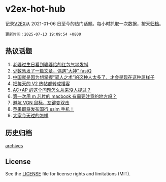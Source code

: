 # v2ex-hot-hub

 记录[V2EX](https://www.v2ex.com/)从 2021-01-06 日至今的热门话题。每小时抓取一次数据，按天[归档](archives)。

`更新时间：2025-07-13 19:09:54 +0800`

## 热议话题

1. [老婆过生日看到婆婆给的红包气地发抖](https://www.v2ex.com/t/1144884)
1. [少数派发了一篇文章，偶遇“大神” fastQ](https://www.v2ex.com/t/1144850)
1. [中国就是因为想掌握“驭人之术”的这种人太多了，才会是现在这种屌样子](https://www.v2ex.com/t/1144819)
1. [把每天的 V2 热帖都转成播客](https://www.v2ex.com/t/1144851)
1. [AC+AP 的这个问题怎么从来没人提过？](https://www.v2ex.com/t/1144799)
1. [第一次用 m 芯片的 macbook 有需要注意的地方吗？](https://www.v2ex.com/t/1144810)
1. [避坑 VGN 鼠标，左键变双击](https://www.v2ex.com/t/1144879)
1. [苹果即将发布国行 esim 手机！](https://www.v2ex.com/t/1144864)
1. [大家今天过的怎样](https://www.v2ex.com/t/1144807)

## 历史归档

[archives](archives)

## License

See the [LICENSE](LICENSE) file for license rights and limitations (MIT).
